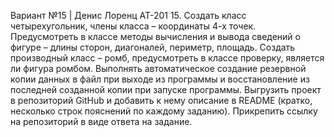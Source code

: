 Вариант №15 | Денис Лоренц АТ-201 15. Создать класс четырехугольник, члены класса – координаты 4-х точек. Предусмотреть в классе методы вычисления и вывода сведений о фигуре – длины сторон, диагоналей, периметр, площадь. Создать производный класс – ромб, предусмотреть в классе проверку, является ли фигура ромбом. Выполнять автоматическое создание резервной копии данных в файл при выходе из программы и восстановление из последней созданной копии при запуске программы. Выгрузить проект в репозиторий GitHub и добавить к нему описание в README (кратко, несколько строк пояснений по каждому заданию). Прикрепить ссылку на репозиторий в виде ответа на задание.
